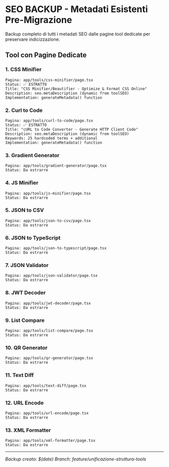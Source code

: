 # SEO BACKUP - Metadati Esistenti Pre-Migrazione

Backup completo di tutti i metadati SEO dalle pagine tool dedicate per preservare indicizzazione.

## Tool con Pagine Dedicate

### 1. CSS Minifier

```
Pagina: app/tools/css-minifier/page.tsx
Status: ✅ ESTRATTO
Title: "CSS Minifier/Beautifier - Optimize & Format CSS Online"
Description: seo.metaDescription (dynamic from toolSEO)
Implementation: generateMetadata() function
```

### 2. Curl to Code

```
Pagina: app/tools/curl-to-code/page.tsx
Status: ✅ ESTRATTO
Title: "cURL to Code Converter - Generate HTTP Client Code"
Description: seo.metaDescription (dynamic from toolSEO)
Keywords: 25 hardcoded terms + additional
Implementation: generateMetadata() function
```

### 3. Gradient Generator

```
Pagina: app/tools/gradient-generator/page.tsx
Status: Da estrarre
```

### 4. JS Minifier

```
Pagina: app/tools/js-minifier/page.tsx
Status: Da estrarre
```

### 5. JSON to CSV

```
Pagina: app/tools/json-to-csv/page.tsx
Status: Da estrarre
```

### 6. JSON to TypeScript

```
Pagina: app/tools/json-to-typescript/page.tsx
Status: Da estrarre
```

### 7. JSON Validator

```
Pagina: app/tools/json-validator/page.tsx
Status: Da estrarre
```

### 8. JWT Decoder

```
Pagina: app/tools/jwt-decoder/page.tsx
Status: Da estrarre
```

### 9. List Compare

```
Pagina: app/tools/list-compare/page.tsx
Status: Da estrarre
```

### 10. QR Generator

```
Pagina: app/tools/qr-generator/page.tsx
Status: Da estrarre
```

### 11. Text Diff

```
Pagina: app/tools/text-diff/page.tsx
Status: Da estrarre
```

### 12. URL Encode

```
Pagina: app/tools/url-encode/page.tsx
Status: Da estrarre
```

### 13. XML Formatter

```
Pagina: app/tools/xml-formatter/page.tsx
Status: Da estrarre
```

---

_Backup creato: $(date)_
_Branch: feature/unificazione-struttura-tools_
